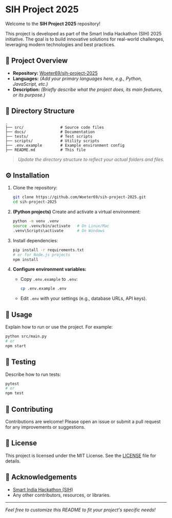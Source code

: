 # SIH Project 2025

Welcome to the **SIH Project 2025** repository!

This project is developed as part of the Smart India Hackathon (SIH) 2025 initiative. The goal is to build innovative solutions for real-world challenges, leveraging modern technologies and best practices.

## 🚀 Project Overview

- **Repository:** [Woeter69/sih-project-2025](https://github.com/Woeter69/sih-project-2025)
- **Languages:** *(Add your primary languages here, e.g., Python, JavaScript, etc.)*
- **Description:** *(Briefly describe what the project does, its main features, or its purpose.)*

## 📂 Directory Structure

```
.
├── src/                # Source code files
├── docs/               # Documentation
├── tests/              # Test scripts
├── scripts/            # Utility scripts
├── .env.example        # Example environment config
├── README.md           # This file
```

> *Update the directory structure to reflect your actual folders and files.*

## ⚙️ Installation

1. Clone the repository:
    ```bash
    git clone https://github.com/Woeter69/sih-project-2025.git
    cd sih-project-2025
    ```

2. **(Python projects)** Create and activate a virtual environment:
    ```bash
    python -m venv .venv
    source .venv/bin/activate   # On Linux/Mac
    .venv\Scripts\activate      # On Windows
    ```

3. Install dependencies:
    ```bash
    pip install -r requirements.txt
    # or for Node.js projects
    npm install
    ```

4. **Configure environment variables:**
    - Copy `.env.example` to `.env`:
      ```bash
      cp .env.example .env
      ```
    - Edit `.env` with your settings (e.g., database URLs, API keys).

## 📝 Usage

Explain how to run or use the project. For example:

```bash
python src/main.py
# or
npm start
```

## 🧪 Testing

Describe how to run tests:

```bash
pytest
# or
npm test
```

## 🤝 Contributing

Contributions are welcome! Please open an issue or submit a pull request for any improvements or suggestions.

## 📄 License

This project is licensed under the MIT License. See the [LICENSE](LICENSE) file for details.

## 🙌 Acknowledgements

- [Smart India Hackathon (SIH)](https://www.sih.gov.in/)
- Any other contributors, resources, or libraries.

---

*Feel free to customize this README to fit your project's specific needs!*
